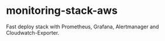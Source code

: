 # monitoring-stack-aws
Fast deploy stack with Prometheus, Grafana, Alertmanager and Cloudwatch-Exporter.
